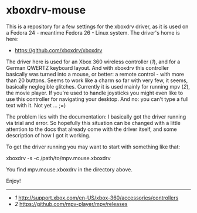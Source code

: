 # xboxdrv-mouse

This is a repository for a few settings for the xboxdrv driver, as it is used on a Fedora 24 - meantime Fedora 26 - Linux system. The driver's home is here:

* https://github.com/xboxdrv/xboxdrv

The driver here is used for an Xbox 360 wireless controller (*1*), and for a German QWERTZ keyboard layout. And with xboxdrv this controller basically was turned into a mouse, or better: a remote control - with more than 20 buttons. Seems to work like a charm so far with very few, it seems, basically neglegible glitches. Currently it is used mainly for running mpv (*2*), the movie player. If you're used to handle joysticks you might even like to use this controller for navigating your desktop. And no: you can't type a full text with it. Not yet ... ;=)

The problem lies with the documentation: I basically got the driver running via trial and error. So hopefully this situation can be changed with a little attention to the docs that already come with the driver itself, and some description of how I got it working.

To get the driver running you may want to start with something like that:

xboxdrv -s -c /path/to/mpv.mouse.xboxdrv

You find mpv.mouse.xboxdrv in the directory above.

Enjoy!


----
* *1*  http://support.xbox.com/en-US/xbox-360/accessories/controllers
* *2*  https://github.com/mpv-player/mpv/releases
